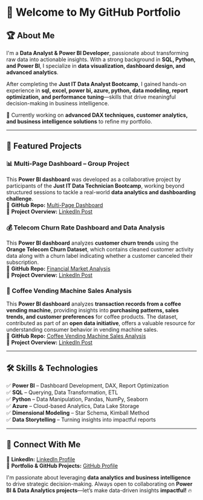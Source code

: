 # 👋 Welcome to My GitHub Portfolio  

## 🏆 About Me  
I'm a **Data Analyst & Power BI Developer**, passionate about transforming raw data into actionable insights. With a strong background in **SQL, Python, and Power BI**, I specialize in **data visualization, dashboard design, and advanced analytics**.  

After completing the **Just IT Data Analyst Bootcamp**, I gained hands-on experience in **sql, excel, power bi, azure, python, data modeling, report optimization, and performance tuning**—skills that drive meaningful decision-making in business intelligence.  

📍 Currently working on **advanced DAX techniques, customer analytics, and business intelligence solutions** to refine my portfolio.  

---

## 🚀 Featured Projects  

### **📊 Multi-Page Dashboard – Group Project**  
This **Power BI dashboard** was developed as a collaborative project by participants of the **Just IT Data Technician Bootcamp**, working beyond structured sessions to tackle a real-world **data analytics and dashboarding challenge**.  
🔗 **GitHub Repo:** [Multi-Page Dashboard](https://github.com/data-aleks/Multi-Page-Dashboard-Group-Project-)  
🔗 **Project Overview:** [LinkedIn Post](https://www.linkedin.com/posts/data-aleks_powerbi-dataanalytics-collaboration-activity-7335969275662204928-mNZn?utm_source=share&utm_medium=member_desktop&rcm=ACoAAFoVicIBeJ3vjyB51wcWrPmVV--yH5Xk308)  

### **💰 Telecom Churn Rate Dashboard and Data Analysis** 
This **Power BI dashboard** analyzes **customer churn trends** using the **Orange Telecom Churn Dataset**, which contains cleaned customer activity data along with a churn label indicating whether a customer canceled their subscription.    
🔗 **GitHub Repo:** [Financial Market Analysis](https://github.com/data-aleks/Telecom_churn_rate)  
🔗 **Project Overview:** [LinkedIn Post](https://www.linkedin.com/posts/data-aleks_powerbi-data-dashboard-activity-7336291499443126273-O714?utm_source=share&utm_medium=member_desktop&rcm=ACoAAFoVicIBeJ3vjyB51wcWrPmVV--yH5Xk308)  


### **📍 Coffee Vending Machine Sales Analysis**  
This **Power BI dashboard** analyzes **transaction records from a coffee vending machine**, providing insights into **purchasing patterns, sales trends, and customer preferences** for coffee products. The dataset, contributed as part of an **open data initiative**, offers a valuable resource for understanding consumer behavior in vending machine sales.   
🔗 **GitHub Repo:** [Coffee Vending Machine Sales Analysis](https://github.com/data-aleks/coffee_machine_sales)  
🔗 **Project Overview:** [LinkedIn Post](https://www.linkedin.com/posts/data-aleks_powerbi-dataanalytics-dashboarddesign-activity-7336879578163875842-5gV0?utm_source=share&utm_medium=member_desktop&rcm=ACoAAFoVicIBeJ3vjyB51wcWrPmVV--yH5Xk308)  

---

## 🛠️ Skills & Technologies  
✅ **Power BI** – Dashboard Development, DAX, Report Optimization  
✅ **SQL** – Querying, Data Transformation, ETL  
✅ **Python** – Data Manipulation, Pandas, NumPy, Seaborn  
✅ **Azure** – Cloud-based Analytics, Data Lake Storage  
✅ **Dimensional Modeling** – Star Schema, Kimball Method  
✅ **Data Storytelling** – Turning insights into impactful reports  

---

## 📢 Connect With Me  
🔗 **LinkedIn:** [LinkedIn Profile](https://www.linkedin.com/in/data-aleks/)  
🚀 **Portfolio & GitHub Projects:** [GitHub Profile](https://github.com/data-aleks)  

I'm passionate about leveraging **data analytics and business intelligence** to drive strategic decision-making. Always open to collaborating on **Power BI & Data Analytics projects**—let’s make data-driven insights **impactful!** 🔥  

